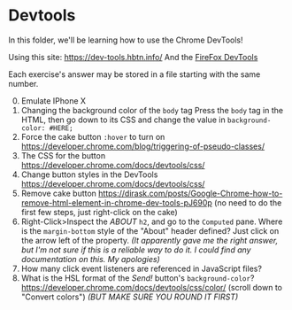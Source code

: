 # Devtools
In this folder, we'll be learning how to use the Chrome DevTools!

Using this site: https://dev-tools.hbtn.info/
And the [FireFox DevTools](https://firefox-source-docs.mozilla.org/devtools-user/)

Each exercise's answer may be stored in a file starting with the same number.

0. Emulate IPhone X
1. Changing the background color of the ``body`` tag
    Press the ``body`` tag in the HTML, then go down to its CSS and change the value in ``background-color: #HERE;``
2. Force the cake button ``:hover`` to turn on
    https://developer.chrome.com/blog/triggering-of-pseudo-classes/
3. The CSS for the button
    https://developer.chrome.com/docs/devtools/css/
4. Change button styles in the DevTools
    https://developer.chrome.com/docs/devtools/css/
5. Remove cake button
    https://dirask.com/posts/Google-Chrome-how-to-remove-html-element-in-chrome-dev-tools-pJ690p
    (no need to do the first few steps, just right-click on the cake)
6. Right-Click>Inspect the *ABOUT* ``h2``, and go to the ``Computed`` pane. Where is the ``margin-bottom`` style of the "About" header defined?
    Just click on the arrow left of the property. *(It apparently gave me the right answer, but I'm not sure if this is a reliable way to do it. I could find any documentation on this. My apologies)*
7. How many click event listeners are referenced in JavaScript files?
8. What is the HSL format of the *Send!* button's ``background-color``?
    https://developer.chrome.com/docs/devtools/css/color/
    (scroll down to "Convert colors")
    *(BUT MAKE SURE YOU ROUND IT FIRST)*

